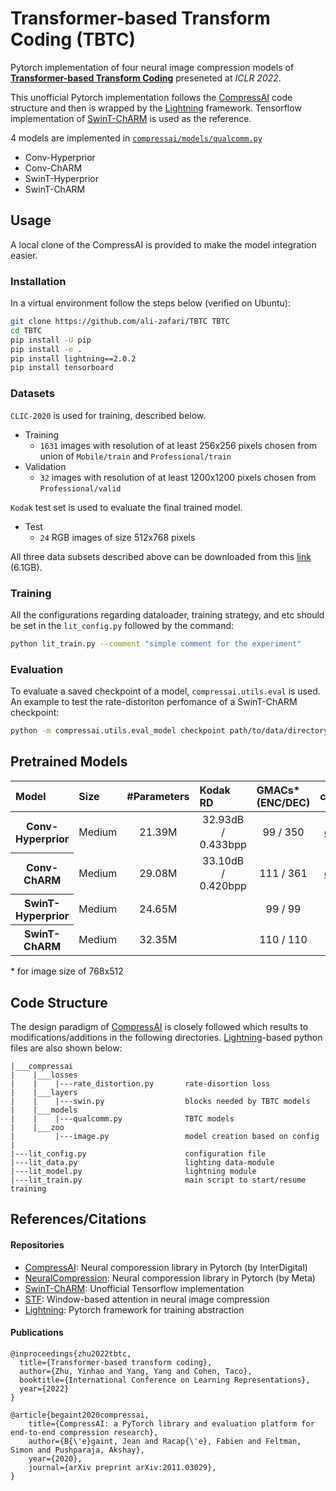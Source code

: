 # Transformer-based Transform Coding (TBTC)
Pytorch implementation of four neural image compression models of [**Transformer-based Transform Coding**](https://openreview.net/forum?id=IDwN6xjHnK8) preseneted at *ICLR 2022*.

This unofficial Pytorch implementation follows the [CompressAI](https://github.com/InterDigitalInc/CompressAI) code structure and then is wrapped by the [Lightning](https://github.com/Lightning-AI/lightning) framework. Tensorflow implementation of [SwinT-ChARM](https://github.com/Nikolai10/SwinT-ChARM) is used as the reference.


4 models are implemented in [`compressai/models/qualcomm.py`](compressai/models/qualcomm.py)
- Conv-Hyperprior
- Conv-ChARM
- SwinT-Hyperprior
- SwinT-ChARM

## Usage
A local clone of the CompressAI is provided to make the model integration easier.

### Installation
In a virtual environment follow the steps below (verified on Ubuntu):
```bash
git clone https://github.com/ali-zafari/TBTC TBTC
cd TBTC
pip install -U pip
pip install -e .
pip install lightning==2.0.2
pip install tensorboard
```
### Datasets
`CLIC-2020` is used for training, described below.
- Training
  - `1631` images with resolution of at least 256x256 pixels chosen from union of `Mobile/train` and `Professional/train`
- Validation
  - `32` images with resolution of at least 1200x1200 pixels chosen from `Professional/valid`

`Kodak` test set is used to evaluate the final trained model.
- Test
  - `24` RGB images of size 512x768 pixels

All three data subsets described above can be downloaded from this [link](https://drive.google.com/file/d/1g-qWy_i6kTVGDBYh1ol0corugyT-xVJG/view?usp=sharing) (6.1GB).

### Training
All the configurations regarding dataloader, training strategy, and etc should be set in the `lit_config.py` followed by the command:
```bash
python lit_train.py --comment "simple comment for the experiment"
```

### Evaluation
To evaluate a saved checkpoint of a model, `compressai.utils.eval` is used. An example to test the rate-distoriton perfomance of a SwinT-ChARM checkpoint:

```bash
python -m compressai.utils.eval_model checkpoint path/to/data/directory  -a zyc2022-swint-charm --cuda -v -p path/to/a/checkpoint
```

## Pretrained Models
<table>
  <thead>
    <tr style="text-align: left;">
      <th>Model</th>
      <th>Size</th>
      <th>#Parameters</th>
      <th>Kodak RD</th>
      <th>GMACs* (ENC/DEC)</th>
      <th>checkpoint</th>
      <th>#train-steps</th>
      <th>logs</th>
    </tr>
  </thead>
  <tbody>
    <tr style="text-align: center;">
      <th>Conv-Hyperprior</th>
      <td>Medium</td>
      <td>21.39M</td>
      <td>32.93dB / 0.433bpp</td>
      <td>99 / 350</td>
      <td><a href="https://drive.google.com/file/d/1whqdbRN7uVpacGrzO5SLv8F9rTurReQ2/view?usp=drive_link">download</a></td>
      <td>1M</td>
      <td><a href="https://tensorboard.dev/experiment/ecKVRhlRTg6hDAGRbeiZTw/#scalars">tensorboard.dev</a></td>    
      </tr>
    <tr style="text-align: center;">
      <th>Conv-ChARM</th>
      <td>Medium</td>
      <td>29.08M</td>
      <td>33.10dB / 0.420bpp</td>
      <td>111 / 361</td>
      <td><a href="https://drive.google.com/file/d/1OJ5nJFSdZNtAiqnBCK272DI8YHmOPwGa/view?usp=drive_link">download</a></td>
      <td>1M</td>
      <td><a href="https://tensorboard.dev/experiment/dvb7lh6rT7me1UMJOw8kaw/#scalars">tensorboard.dev</a></td>
    </tr>
    <tr style="text-align: center;">
      <th>SwinT-Hyperprior</th>
      <td>Medium</td>
      <td>24.65M</td>
      <td></td>
      <td>99 / 99</td>
      <td>link</td>
      <td>-M</td>
      <td>tensorboard.dev</td> 
    </tr>
    <tr style="text-align: center;">
      <th>SwinT-ChARM</th>
      <td>Medium</td>
      <td>32.35M</td>
      <td></td>
      <td>110 / 110</td>
      <td>link</td>
      <td>-M</td>
      <td>tensorboard.dev</td>    
    </tr>
  </tbody>
</table>
* for image size of 768x512

## Code Structure
The design paradigm of [CompressAI](https://github.com/InterDigitalInc/CompressAI) is closely followed which results to modifications/additions in the following directories. [Lightning](https://github.com/Lightning-AI/lightning)-based python files are also shown below:
```
|___compressai
|    |___losses
|    |    |---rate_distortion.py       rate-disortion loss
|    |___layers
|    |    |---swin.py                  blocks needed by TBTC models
|    |___models
|    |    |---qualcomm.py              TBTC models
|    |___zoo
|         |---image.py                 model creation based on config
|
|---lit_config.py                      configuration file
|---lit_data.py                        lighting data-module   
|---lit_model.py                       lightning module
|---lit_train.py                       main script to start/resume training
```

## References/Citations
#### Repositories
- [CompressAI](https://github.com/InterDigitalInc/CompressAI): Neural comporession library in Pytorch (by InterDigital)
- [NeuralCompression](https://github.com/facebookresearch/NeuralCompression): Neural comporession library in Pytorch (by Meta)
- [SwinT-ChARM](https://github.com/Nikolai10/SwinT-ChARM): Unofficial Tensorflow implementation
- [STF](https://github.com/Googolxx/STF): Window-based attention in neural image compression
- [Lightning](https://github.com/Lightning-AI/lightning): Pytorch framework for training abstraction

#### Publications
```
@inproceedings{zhu2022tbtc,
  title={Transformer-based transform coding},
  author={Zhu, Yinhao and Yang, Yang and Cohen, Taco},
  booktitle={International Conference on Learning Representations},
  year={2022}
}

@article{begaint2020compressai,
	title={CompressAI: a PyTorch library and evaluation platform for end-to-end compression research},
	author={B{\'e}gaint, Jean and Racap{\'e}, Fabien and Feltman, Simon and Pushparaja, Akshay},
	year={2020},
	journal={arXiv preprint arXiv:2011.03029},
}
```
